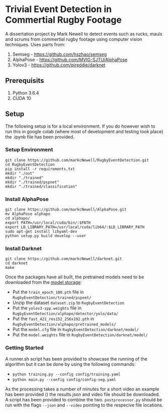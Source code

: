 # Trivial Event Detection in Commertial Rugby Footage #
A dissertation project by Mark Newell to detect events such as rucks, mauls and scrums from commertial rugby footage using computer vision techniques. Uses parts from:
1. Semseg - https://github.com/hszhao/semseg
2. AlphaPose - https://github.com/MVIG-SJTU/AlphaPose
3. Yolov3 - https://github.com/pjreddie/darknet

## Prerequisits ##
1. Python 3.6.4
2. CUDA 10

## Setup ##
The following setup is for a local environment. If you do however wish to run this in google colab (where most of development and testing took place) the .ipynb file has been provided.

### Setup Environment ###
```
git clone https://github.com/markcNewell/RugbyEventDetection.git
cd RugbyEventDetection
pip install -r requirements.txt
mkdir "./out"
mkdir "./trained"
mkdir "./trained/pspnet"
mkdir "./trained/classification"
```

### Install AlphaPose ###
```
git clone https://github.com/markcNewell/AlphaPose.git
mv AlphaPose alphapo
cd alphapo/
export PATH=/usr/local/cuda/bin/:$PATH
export LD_LIBRARY_PATH=/usr/local/cuda/lib64/:$LD_LIBRARY_PATH
sudo apt-get install libyaml-dev
python setup.py build develop --user
```

### Install Darknet ###
```
git clone https://github.com/markcNewell/darknet.git
cd darknet
make
```

   
Once the packages have all built, the pretrained models need to be downloaded from the [model storage](https://drive.google.com/open?id=1UDiy7WQNvZpQAh2sgWgI-o2B9eqiL7pW):
   
* Put the `train_epoch_100.pth` file in `RugbyEventDetection/trained/pspnet/`
* Unzip the dataset `dataset.zip` to `RugbyEventDetection`
* Put the `yolov3-spp.weights` file in `RugbyEventDetection/alphapo/detector/yolo/data/`
* Put the `fast_421_res152_256x192.pth` in `RugbyEventDetection/alphapo/pretrained_models/`
* Put the `model.cfg` file in `RugbyEventDetection/darknet/model/`
* Put the `model.weights` file in `RugbyEventDetection/darknet/model/`


### Getting Started ###
A runner.sh script has been provided to showcase the running of the algorithm but it can be done by using the following commands:
* `python training.py --config config/training.yaml`
* `python main.py --config config/config-seg.yaml`

As the processing takes a number of minutes for a short video an example has been provided () the results.json and video file should be downloaded. A script has been provided to combine the two. `postprocessor.py` should be run with the flags `--json` and `--video` pointing to the respecive file locations.
